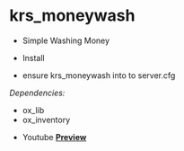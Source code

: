 # krs_moneywash

* Simple Washing Money

* Install
* ensure krs_moneywash into to server.cfg

*Dependencies:*
- ox_lib
- ox_inventory

* Youtube
[**Preview**](https://www.youtube.com/watch?v=l7ViZvBJ8R0)
